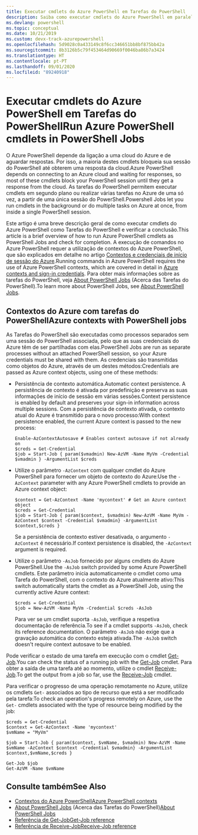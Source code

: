 ```yaml
---
title: Executar cmdlets do Azure PowerShell em Tarefas do PowerShell
description: Saiba como executar cmdlets do Azure PowerShell em paralelo ou como tarefas em segundo plano, com -AsJob e Start-Job.
ms.devlang: powershell
ms.topic: conceptual
ms.date: 10/21/2019
ms.custom: devx-track-azurepowershell
ms.openlocfilehash: 5d9028c0a433149c8f6cc346651bb8bf875bb42a
ms.sourcegitcommit: 8b3126b5c79f453464d90669f0046ba86b7a3424
ms.translationtype: HT
ms.contentlocale: pt-PT
ms.lasthandoff: 09/01/2020
ms.locfileid: "89240918"
---
```

# <a name="run-azure-powershell-cmdlets-in-powershell-jobs"></a><span data-ttu-id="628de-103">Executar cmdlets do Azure PowerShell em Tarefas do PowerShell</span><span class="sxs-lookup"><span data-stu-id="628de-103">Run Azure PowerShell cmdlets in PowerShell Jobs</span></span>

<span data-ttu-id="628de-104">O Azure PowerShell depende da ligação a uma cloud do Azure e de aguardar respostas. Por isso, a maioria destes cmdlets bloqueia sua sessão do PowerShell até obterem uma resposta da cloud.</span><span class="sxs-lookup"><span data-stu-id="628de-104">Azure PowerShell depends on connecting to an Azure cloud and waiting for responses, so most of these cmdlets block your PowerShell session until they get a response from the cloud.</span></span>
<span data-ttu-id="628de-105">As tarefas do PowerShell permitem executar cmdlets em segundo plano ou realizar várias tarefas no Azure de uma só vez, a partir de uma única sessão do PowerShell.</span><span class="sxs-lookup"><span data-stu-id="628de-105">Powershell Jobs let you run cmdlets in the background or do multiple tasks on Azure at once, from inside a single PowerShell session.</span></span>

<span data-ttu-id="628de-106">Este artigo é uma breve descrição geral de como executar cmdlets do Azure PowerShell como Tarefas do PowerShell e verificar a conclusão.</span><span class="sxs-lookup"><span data-stu-id="628de-106">This article is a brief overview of how to run Azure PowerShell cmdlets as PowerShell Jobs and check for completion.</span></span> <span data-ttu-id="628de-107">A execução de comandos no Azure PowerShell requer a utilização de contextos do Azure PowerShell, que são explicados em detalhe no artigo [Contextos e credenciais de início de sessão do Azure](context-persistence.md).</span><span class="sxs-lookup"><span data-stu-id="628de-107">Running commands in Azure PowerShell requires the use of Azure PowerShell contexts, which are covered in detail in [Azure contexts and sign-in credentials](context-persistence.md).</span></span>
<span data-ttu-id="628de-108">Para obter mais informações sobre as tarefas do PowerShell, veja [About PowerShell Jobs](/powershell/module/microsoft.powershell.core/about/about_jobs) (Acerca das Tarefas do PowerShell).</span><span class="sxs-lookup"><span data-stu-id="628de-108">To learn more about PowerShell Jobs, see [About PowerShell Jobs](/powershell/module/microsoft.powershell.core/about/about_jobs).</span></span>

## <a name="azure-contexts-with-powershell-jobs"></a><span data-ttu-id="628de-109">Contextos do Azure com tarefas do PowerShell</span><span class="sxs-lookup"><span data-stu-id="628de-109">Azure contexts with PowerShell jobs</span></span>

<span data-ttu-id="628de-110">As Tarefas do PowerShell são executadas como processos separados sem uma sessão do PowerShell associada, pelo que as suas credenciais do Azure têm de ser partilhadas com elas.</span><span class="sxs-lookup"><span data-stu-id="628de-110">PowerShell Jobs are run as separate processes without an attached PowerShell session, so your Azure credentials must be shared with them.</span></span> <span data-ttu-id="628de-111">As credenciais são transmitidas como objetos do Azure, através de um destes métodos:</span><span class="sxs-lookup"><span data-stu-id="628de-111">Credentials are passed as Azure context objects, using one of these methods:</span></span>

* <span data-ttu-id="628de-112">Persistência de contexto automática.</span><span class="sxs-lookup"><span data-stu-id="628de-112">Automatic context persistence.</span></span> <span data-ttu-id="628de-113">A persistência de contexto é ativada por predefinição e preserva as suas informações de início de sessão em várias sessões.</span><span class="sxs-lookup"><span data-stu-id="628de-113">Context persistence is enabled by default and preserves your sign-in information across multiple sessions.</span></span> <span data-ttu-id="628de-114">Com a persistência de contexto ativada, o contexto atual do Azure é transmitido para o novo processo:</span><span class="sxs-lookup"><span data-stu-id="628de-114">With context persistence enabled, the current Azure context is passed to the new process:</span></span>

  ```azurepowershell-interactive
  Enable-AzContextAutosave # Enables context autosave if not already on
  $creds = Get-Credential
  $job = Start-Job { param($vmadmin) New-AzVM -Name MyVm -Credential $vmadmin } -ArgumentList $creds
  ```

* <span data-ttu-id="628de-115">Utilize o parâmetro `-AzContext` com qualquer cmdlet do Azure PowerShell para fornecer um objeto de contexto do Azure:</span><span class="sxs-lookup"><span data-stu-id="628de-115">Use the `-AzContext` parameter with any Azure PowerShell cmdlets to provide an Azure context object:</span></span>

  ```azurepowershell-interactive
  $context = Get-AzContext -Name 'mycontext' # Get an Azure context object
  $creds = Get-Credential
  $job = Start-Job { param($context, $vmadmin) New-AzVM -Name MyVm -AzContext $context -Credential $vmadmin} -ArgumentList $context,$creds }
  ```

  <span data-ttu-id="628de-116">Se a persistência de contexto estiver desativada, o argumento `-AzContext` é necessário.</span><span class="sxs-lookup"><span data-stu-id="628de-116">If context persistence is disabled, the `-AzContext` argument is required.</span></span>

* <span data-ttu-id="628de-117">Utilize o parâmetro `-AsJob` fornecido por alguns cmdlets do Azure PowerShell.</span><span class="sxs-lookup"><span data-stu-id="628de-117">Use the `-AsJob` switch provided by some Azure PowerShell cmdlets.</span></span> <span data-ttu-id="628de-118">Este parâmetro inicia automaticamente o cmdlet como uma Tarefa do PowerShell, com o contexto do Azure atualmente ativo:</span><span class="sxs-lookup"><span data-stu-id="628de-118">This switch automatically starts the cmdlet as a PowerShell Job, using the currently active Azure context:</span></span>

  ```azurepowershell-interactive
  $creds = Get-Credential
  $job = New-AzVM -Name MyVm -Credential $creds -AsJob
  ```

  <span data-ttu-id="628de-119">Para ver se um cmdlet suporta `-AsJob`, verifique a respetiva documentação de referência.</span><span class="sxs-lookup"><span data-stu-id="628de-119">To see if a cmdlet supports `-AsJob`, check its reference documentation.</span></span> <span data-ttu-id="628de-120">O parâmetro `-AsJob` não exige que a gravação automática do contexto esteja ativada.</span><span class="sxs-lookup"><span data-stu-id="628de-120">The `-AsJob` switch doesn't require context autosave to be enabled.</span></span>

<span data-ttu-id="628de-121">Pode verificar o estado de uma tarefa em execução com o cmdlet [Get-Job](/powershell/module/microsoft.powershell.core/get-job).</span><span class="sxs-lookup"><span data-stu-id="628de-121">You can check the status of a running job with the [Get-Job](/powershell/module/microsoft.powershell.core/get-job) cmdlet.</span></span> <span data-ttu-id="628de-122">Para obter a saída de uma tarefa até ao momento, utilize o cmdlet [Receive-Job](/powershell/module/microsoft.powershell.core/receive-job).</span><span class="sxs-lookup"><span data-stu-id="628de-122">To get the output from a job so far, use the [Receive-Job](/powershell/module/microsoft.powershell.core/receive-job) cmdlet.</span></span>

<span data-ttu-id="628de-123">Para verificar o progresso de uma operação remotamente no Azure, utilize os cmdlets `Get-` associados ao tipo de recurso que está a ser modificado pela tarefa:</span><span class="sxs-lookup"><span data-stu-id="628de-123">To check an operation's progress remotely on Azure, use the `Get-` cmdlets associated with the type of resource being modified by the job:</span></span>

```azurepowershell-interactive
$creds = Get-Credential
$context = Get-AzContext -Name 'mycontext'
$vmName = "MyVm"

$job = Start-Job { param($context, $vmName, $vmadmin) New-AzVM -Name $vmName -AzContext $context -Credential $vmadmin} -ArgumentList $context,$vmName,$creds }

Get-Job $job
Get-AzVM -Name $vmName
```

## <a name="see-also"></a><span data-ttu-id="628de-124">Consulte também</span><span class="sxs-lookup"><span data-stu-id="628de-124">See Also</span></span>

* [<span data-ttu-id="628de-125">Contextos do Azure PowerShell</span><span class="sxs-lookup"><span data-stu-id="628de-125">Azure PowerShell contexts</span></span>](context-persistence.md)
* <span data-ttu-id="628de-126">[About PowerShell Jobs](/powershell/module/microsoft.powershell.core/about/about_jobs) (Acerca das Tarefas do PowerShell)</span><span class="sxs-lookup"><span data-stu-id="628de-126">[About PowerShell Jobs](/powershell/module/microsoft.powershell.core/about/about_jobs)</span></span>
* [<span data-ttu-id="628de-127">Referência de Get-Job</span><span class="sxs-lookup"><span data-stu-id="628de-127">Get-Job reference</span></span>](/powershell/module/microsoft.powershell.core/get-job)
* [<span data-ttu-id="628de-128">Referência de Receive-Job</span><span class="sxs-lookup"><span data-stu-id="628de-128">Receive-Job reference</span></span>](/powershell/module/microsoft.powershell.core/receive-job)

